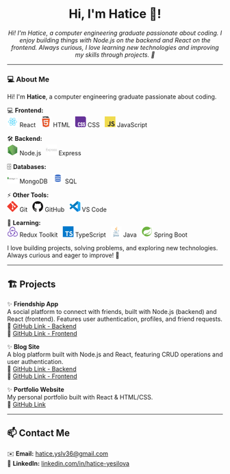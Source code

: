 <h1 align="center"> Hi, I'm Hatice 👋! </h1>
<p align="center">
  <i> Hi! I'm Hatice, a computer engineering graduate passionate about coding. I enjoy building things with Node.js on the backend and React on the frontend. Always curious, I love learning new technologies and improving my skills through projects. 🚀</i>
</p>

---

### 💻 About Me
Hi! I'm **Hatice**, a computer engineering graduate passionate about coding.  

💻 **Frontend:**  
<img src="https://raw.githubusercontent.com/github/explore/main/topics/react/react.png" alt="React" width="25"/> React &nbsp; 
<img src="https://raw.githubusercontent.com/github/explore/main/topics/html/html.png" alt="HTML" width="25"/> HTML &nbsp; 
<img src="https://raw.githubusercontent.com/github/explore/main/topics/css/css.png" alt="CSS" width="25"/> CSS &nbsp; 
<img src="https://raw.githubusercontent.com/github/explore/main/topics/javascript/javascript.png" alt="JavaScript" width="25"/> JavaScript  

🛠️ **Backend:**  
<img src="https://raw.githubusercontent.com/github/explore/main/topics/nodejs/nodejs.png" alt="Node.js" width="25"/> Node.js &nbsp; 
<img src="https://raw.githubusercontent.com/github/explore/main/topics/express/express.png" alt="Express" width="25"/> Express  

🗄️ **Databases:**  
<img src="https://raw.githubusercontent.com/github/explore/main/topics/mongodb/mongodb.png" alt="MongoDB" width="25"/> MongoDB &nbsp; 
<img src="https://raw.githubusercontent.com/github/explore/main/topics/sql/sql.png" alt="SQL" width="25"/> SQL  

⚡ **Other Tools:**  
<img src="https://raw.githubusercontent.com/github/explore/main/topics/git/git.png" alt="Git" width="25"/> Git &nbsp; 
<img src="https://raw.githubusercontent.com/github/explore/main/topics/github/github.png" alt="GitHub" width="25"/> GitHub &nbsp; 
<img src="https://raw.githubusercontent.com/github/explore/main/topics/visual-studio-code/visual-studio-code.png" alt="VS Code" width="25"/> VS Code  

🌱 **Learning:**  
<img src="https://raw.githubusercontent.com/github/explore/main/topics/redux/redux.png" alt="Redux" width="25"/> Redux Toolkit &nbsp; 
<img src="https://raw.githubusercontent.com/github/explore/main/topics/typescript/typescript.png" alt="TypeScript" width="25"/> TypeScript &nbsp; 
<img src="https://raw.githubusercontent.com/github/explore/main/topics/java/java.png" alt="Java" width="25"/> Java &nbsp; 
<img src="https://raw.githubusercontent.com/github/explore/main/topics/spring-boot/spring-boot.png" alt="Spring Boot" width="25"/> Spring Boot  

I love building projects, solving problems, and exploring new technologies. Always curious and eager to improve! 🚀

---

## 🏗️ Projects

✨ **Friendship App**  
A social platform to connect with friends, built with Node.js (backend) and React (frontend). Features user authentication, profiles, and friend requests.  
🔗 [GitHub Link - Backend](https://github.com/haticeyesilova/friendship-app-backend)  
🔗 [GitHub Link - Frontend](https://github.com/haticeyesilova/friendship-app-frontend)  

✨ **Blog Site**  
A blog platform built with Node.js and React, featuring CRUD operations and user authentication.  
🔗 [GitHub Link - Backend](https://github.com/haticeyesilova/Blog-Backend)   
🔗 [GitHub Link - Frontend](https://github.com/haticeyesilova/Blog-Frontend)

✨ **Portfolio Website**  
My personal portfolio built with React & HTML/CSS.  
🔗 [GitHub Link](https://github.com/haticeyesilova/my-portfolio)  

---

## 📫 Contact Me

✉️ **Email:** [hatice.yslv36@gmail.com](mailto:hatice.yslv36@gmail.com)  
🔗 **LinkedIn:** [linkedin.com/in/hatice-yesilova](https://www.linkedin.com/in/hatice-yesilova/)
